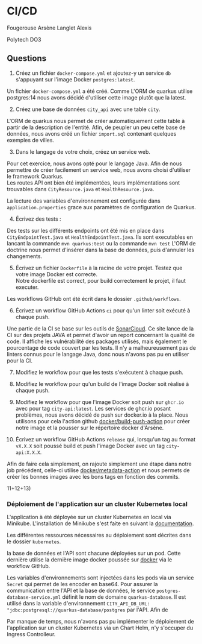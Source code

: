 # CI/CD  

Fougerouse Arsène
Langlet Alexis

Polytech DO3

## Questions

1) Créez un fichier `docker-compose.yml` et ajoutez-y un service `db` s'appuyant sur l'image Docker `postgres:latest`. 
  
Un fichier `docker-compose.yml` a été créé. Comme L'ORM de quarkus utilise postgres:14 nous avons décidé d'utiliser cette image plutôt que la latest.  

2) Créez une base de données `city_api` avec une table `city`.  
    
L'ORM de quarkus nous permet de créer automatiquement cette table à partir de la description de l'entité.
Afin, de peupler un peu cette base de données, nous avons créé un fichier `import.sql` contenant quelques exemples de villes.


3) Dans le langage de votre choix, créez un service web. 

Pour cet exercice, nous avons opté pour le langage Java. Afin de nous permettre de créer facilement un service web, nous avons choisi d'utiliser le framework Quarkus.  
Les routes API ont bien été implémentées, leurs implémentations sont trouvables dans `CityResource.java` et `HealthResource.java`.  

La lecture des variables d'environnement est configurée dans `application.properties` grace aux paramètres de configuration de Quarkus.  

4) Écrivez des tests :  

Des tests sur les différents endpoints ont été mis en place dans `CityEndpointTest.java` et `HealthEndpointTest.java`. 
Ils sont executables en lancant la commande ```mvn quarkus:test``` ou la commande ```mvn test```
L'ORM de doctrine nous permet d'insérer dans la base de données, puis d'annuler les changements. 

5) Écrivez un fichier `Dockerfile` à la racine de votre projet. Testez que votre image Docker est correcte.  
Notre dockerfile est correct, pour build correctement le projet, il faut executer.

Les workflows GitHub ont été écrit dans le dossier `.github/workflows`.

6) Écrivez un workflow GitHub Actions `ci` pour qu'un linter soit exécuté à chaque push.

Une partie de la CI se base sur les outils de [SonarCloud](https://sonarcloud.io/). Ce site lance de la CI sur des projets JAVA et permet d'avoir un report concernant la qualité de code. Il affiche les vulnérabilité des packages utilisés, mais également le pourcentage de code couvert par les tests.
Il n'y a malheureusement pas de linters connus pour le langage Java, donc nous n'avons pas pu en utiliser pour la CI.

7) Modifiez le workflow pour que les tests s'exécutent à chaque push.

8) Modifiez le workflow pour qu'un build de l'image Docker soit réalisé à chaque push.

9) Modifiez le workflow pour que l'image Docker soit push sur `ghcr.io` avec pour tag `city-api:latest`. 
Les services de ghcr.io posant problèmes, nous avons décidé de push sur docker.io à la place. 
Nous utilisons pour cela l'action github [docker/build-push-action](https://github.com/docker/build-push-action/blob/master/docs/advanced/tags-labels.md) pour créer notre image et la pousser sur le répertoire docker d'Arsène.  

10) Écrivez un workflow GitHub Actions `release` qui, lorsqu'un tag au format `vX.X.X` soit poussé build et push l'image Docker avec un tag `city-api:X.X.X`. 

Afin de faire cela simplement, on rajoute simplement une étape dans notre job précédent, celle-ci utilise [docker/metadata-action](https://github.com/docker/metadata-action) et nous permets de créer les bonnes images avec les bons tags en fonction des commits.  

11+12+13)

### Déploiement de l'application sur un cluster Kubernetes local

L'application à été déployée sur un cluster Kubernetes en local via Minikube. L'installation de Minikube s'est faite en suivant la  [documentation](https://kubernetes.io/docs/tasks/tools/).

Les différentes ressources nécessaires au déploiement sont décrites dans le dossier `kubernetes`.

la base de données et l'API sont chacune déployées sur un pod. Cette dernière utilise la dernière image docker poussée sur [docker](hub.docker.com) via le workflow GitHub.

Les variables d'environnements sont injectées dans les pods via un service `Secret` qui permet de les encoder en base64. Pour assurer la communication entre l'API et la base de données, le service `postgres-database-service.yml` définit le nom de domaine `quarkus-database`. Il est utilisé dans la variable d'environnement `CITY_API_DB_URL: "jdbc:postgresql://quarkus-database/postgres` par l'API. Afin de 

Par manque de temps, nous n'avons pas pu implémenter le déploiement de l'application sur un cluster Kubernetes via un Chart Helm, n'y s'occuper du Ingress Controlleur.
